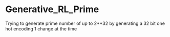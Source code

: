 # Generative_RL_Prime
Trying to generate prime number of up to 2**32 by generating a 32 bit one hot encoding 1 change at the time
